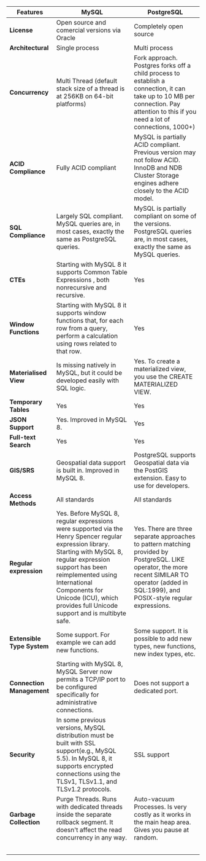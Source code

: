 | Features | MySQL | PostgreSQL |
|---|---|---|
| **License** | Open source and comercial versions via Oracle | Completely open source |
| **Architectural**  | Single process | Multi process |
| **Concurrency** | Multi Thread (default stack size of a thread is at 256KB on 64-bit platforms) | Fork approach. Postgres forks off a child process to establish a connection, it can take up to 10 MB per connection. Pay attention to this if you need a lot of connections, 1000+) |
| **ACID Compliance**  | Fully ACID compliant  | MySQL is partially ACID compliant. Previous version may not follow ACID. InnoDB and NDB Cluster Storage engines adhere closely to the ACID model. |
| **SQL Compliance**  | Largely SQL compliant. MySQL queries are, in most cases, exactly the same as PostgreSQL queries.  | MySQL is partially compliant on some of the versions. PostgreSQL queries are, in most cases, exactly the same as MySQL queries. |
| **CTEs**  | Starting with MySQL 8 it supports Common Table Expressions , both nonrecursive and recursive.  | Yes |
| **Window Functions**  | Starting with MySQL 8 it supports window functions that, for each row from a query, perform a calculation using rows related to that row.  | Yes |
| **Materialised View**  |  Is missing natively in MySQL, but it could be developed easily with SQL logic. | Yes. To create a materialized view, you use the CREATE MATERIALIZED VIEW. |
| **Temporary Tables** | Yes | Yes |
| **JSON Support** | Yes. Improved in MySQL 8. | Yes |
| **Full-text Search** | Yes | Yes |
| **GIS/SRS** | Geospatial data support is built in. Improved in MySQL 8. | PostgreSQL supports Geospatial data via the PostGIS extension. Easy to use for developers. |
|**Access Methods** | All standards | All standards |
| **Regular expression** | Yes. Before MySQL 8, regular expressions were supported via the Henry Spencer regular expression library. Starting with MySQL 8, regular expression support has been reimplemented using International Components for Unicode (ICU), which provides full Unicode support and is multibyte safe. | Yes. There are three separate approaches to pattern matching provided by PostgreSQL. LIKE operator, the more recent SIMILAR TO operator (added in SQL:1999), and POSIX-style regular expressions. |
| **Extensible Type System** | Some support. For example we can add new functions. | Some support. It is possible to add new types, new functions, new index types, etc. |
| **Connection Management** | Starting with MySQL 8, MySQL Server now permits a TCP/IP port to be configured specifically for administrative connections. |  Does not support a dedicated port. |
| **Security** | In some previous versions, MySQL distribution must be built with SSL support(e.g., MySQL 5.5). In MySQL 8, it supports encrypted connections using the TLSv1, TLSv1.1, and TLSv1.2 protocols. | SSL support |
| **Garbage Collection** | Purge Threads. Runs with dedicated threads inside the separate rollback segment. It doesn't affect the read concurrency in any way. | Auto-vacuum Processes. Is very costly as it works in the main heap area.  Gives you pause at random. |
|   |   |   |
|   |   |   |
|   |   |   |
|   |   |   |
|   |   |   |
